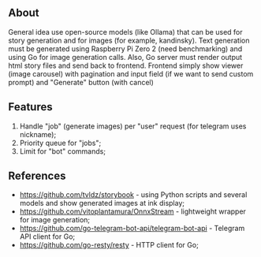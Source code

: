 
## About
General idea use open-source models (like Ollama) that can be used for story generation and for images (for example, kandinsky).
Text generation must be generated using Raspberry Pi Zero 2 (need benchmarking) and using Go for image generation calls.
Also, Go server must render output html story files and send back to frontend.
Frontend simply show viewer (image carousel) with pagination and input field (if we want to send custom prompt) and "Generate" button (with cancel)

## Features
1) Handle "job" (generate images) per "user" request (for telegram uses nickname);
2) Priority queue for "jobs";
3) Limit for "bot" commands;
 
## References
- https://github.com/tvldz/storybook - using Python scripts and several models and show generated images at ink display;
- https://github.com/vitoplantamura/OnnxStream - lightweight wrapper for image generation;
- https://github.com/go-telegram-bot-api/telegram-bot-api - Telegram API client for Go;
- https://github.com/go-resty/resty - HTTP client for Go;
